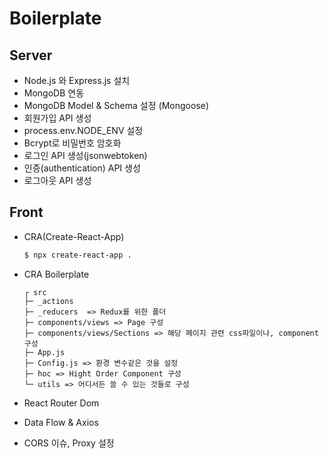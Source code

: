 # Boilerplate

## Server

- Node.js 와 Express.js 설치
- MongoDB 연동
- MongoDB Model & Schema 설정 (Mongoose)
- 회원가입 API 생성
- process.env.NODE_ENV 설정
- Bcrypt로 비밀번호 암호화
- 로그인 API 생성(jsonwebtoken)
- 인증(authentication) API 생성
- 로그아웃 API 생성

## Front

- CRA(Create-React-App)

  ```bash
  $ npx create-react-app .
  ```

- CRA Boilerplate

  ```
  ┌ src
  ├─ _actions
  ├─ _reducers  => Redux를 위한 폴더
  ├─ components/views => Page 구성
  ├─ components/views/Sections => 해당 페이지 관련 css파일이나, component 구성
  ├─ App.js
  ├─ Config.js => 환경 변수같은 것을 설정
  ├─ hoc => Hight Order Component 구성
  └─ utils => 어디서든 쓸 수 있는 것들로 구성
  ```

- React Router Dom
- Data Flow & Axios
- CORS 이슈, Proxy 설정

<!--

```bash
$ git rm --cacheed
```

## SSH Key 생성

아래 파일을 찾아보고 `id_rsa`, `id_rsa.pub` 파일이 없다면 생성 하도록 하자.

```bash
# id_rsa  id_rsa.pub 파일 확인
$ ls -a ~/.ssh

# 없다면 아래 명령어를 통해서 얻는 public key를 통해서 Github과 연동한다.
$ ssh-keygen
```

---

## MongoDB

```bash
# MongoDB shell 실행
$ mongo

# use [Database], 사용하려는 Database 설정, 없으면 Database 생성
$ use exercise

# 현재 사용하고 있는 Database 확인
$ db  # exercise

# 현재 Database 리스트 확인
$ show dbs

# Database 제거, 현재 사용하고 있는 Database 제거
$ db.dropDatabase()

# Collection 생성 및 data 삽입
$ db.person.insert({ "name": "jkun", "age": 27 }) # person Collection 생성 및 data 삽입

# Collection 생성
$ db.createCollection()

# capped: true로 하면 용량 초과시 오래된 데이터를 덮어버림, size 입력 필수
# autoIndex: ObjectID에 indexing 적용
# size: Collection의 최대사이즈
# max: Collection의 추가할 수 있는 최대 갯수

$ db.createCollection('text', { capped: true, size: 2048000 })

# Collection 확인
$ show collections

# Collection 삭제, db.[CollectionName].drop()
$ db.test.drop()

# Collection 생성 및 삽입
$ db.createCollection("test")
$ db.test.insert([
  {"name": "Kim", "age": 28},
  {"name": "Lee", "age": 29},
  {"name": "Han", "age": 28}
])

# Document 조회, db.[colectionName].find(query, projection)
## query => 조회 조건, projection => 보이고 싶은 리스트, 원하는 필드만 출력
$ db.test.find()

# 비교연산자
## $eq => (=) 일치하는 값
## $qt => 큰 값
## $gte => 크거나 같은
## $lt => 작은 값
## $lte => 작거나 같은
## $ne => 일치하지 않는 값
## $in => 배열 안에 속하는 경우
## $nin => 배열안에 속하지 않는 경우

# AND($and), OR($or)

# Sort 정렬, 1은 오름차순 / -1은 내림차순
$ db.test.find().sort({'age': -1})

# Limit, 출력 개수 제한
$ db.test.find().limit(2)

# Skip, 데이터의 시작부분 지정
$ db.test.find().skip(1)  # 0번째 제외하고 1번째 부터 출력

# Document Update, db.[collectionName].update(조건, 데이터)
$ db.test.update({"name": "Han"}, { $set: {"age": 30}}) # name이 'Han'이라면 age를 30으로 Update

# Document Delete, db.[collectionName].remove(조건절)
$ db.test.remove({"name": "Lee"})
```

-->
